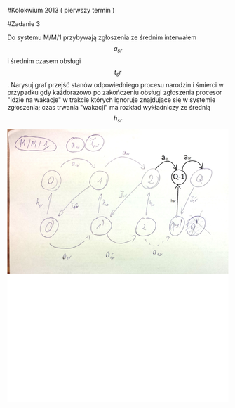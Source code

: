 #Kolokwium 2013 ( pierwszy termin )

#Zadanie 3

Do systemu M/M/1 przybywają zgłoszenia ze średnim interwałem  $$ a_{sr} $$ i średnim czasem obsługi $$ t_sr $$.
Narysuj graf przejść stanów odpowiedniego procesu narodzin i śmierci w przypadku gdy każdorazowo po zakończeniu obsługi zgłoszenia procesor "idzie na wakacje" w trakcie których ignoruje znajdujące się w systemie zgłoszenia;
czas trwania "wakacji" ma rozkład wykładniczy ze średnią $$ h_{sr} $$

![03.jpg](03.jpg "03.jpg")

